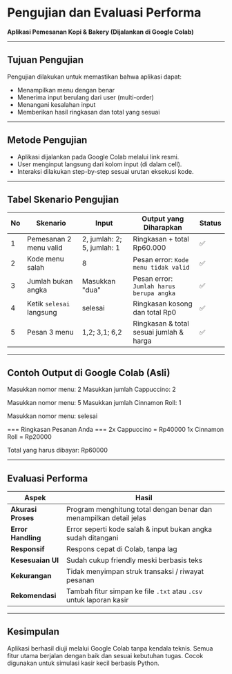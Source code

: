 #  Pengujian dan Evaluasi Performa
**Aplikasi Pemesanan Kopi & Bakery (Dijalankan di Google Colab)**

---

##  Tujuan Pengujian
Pengujian dilakukan untuk memastikan bahwa aplikasi dapat:
- Menampilkan menu dengan benar
- Menerima input berulang dari user (multi-order)
- Menangani kesalahan input
- Memberikan hasil ringkasan dan total yang sesuai

---

##  Metode Pengujian
- Aplikasi dijalankan pada Google Colab melalui link resmi.
- User menginput langsung dari kolom input (di dalam cell).
- Interaksi dilakukan step-by-step sesuai urutan eksekusi kode.

---

##  Tabel Skenario Pengujian

| No | Skenario                        | Input                            | Output yang Diharapkan                       | Status |
|----|----------------------------------|----------------------------------|----------------------------------------------|--------|
| 1  | Pemesanan 2 menu valid          | 2, jumlah: 2; 5, jumlah: 1       | Ringkasan + total Rp60.000                   | ✅     |
| 2  | Kode menu salah                 | 8                                | Pesan error: `Kode menu tidak valid`         | ✅     |
| 3  | Jumlah bukan angka              | Masukkan "dua"                   | Pesan error: `Jumlah harus berupa angka`     | ✅     |
| 4  | Ketik `selesai` langsung        | selesai                          | Ringkasan kosong dan total Rp0               | ✅     |
| 5  | Pesan 3 menu                    | 1,2; 3,1; 6,2                    | Ringkasan & total sesuai jumlah & harga      | ✅     |

---

##  Contoh Output di Google Colab (Asli)

Masukkan nomor menu: 2
Masukkan jumlah Cappuccino: 2

Masukkan nomor menu: 5
Masukkan jumlah Cinnamon Roll: 1

Masukkan nomor menu: selesai

=== Ringkasan Pesanan Anda ===
2x Cappuccino = Rp40000
1x Cinnamon Roll = Rp20000

Total yang harus dibayar: Rp60000

---

##  Evaluasi Performa

| Aspek              | Hasil                                                                 |
|--------------------|-----------------------------------------------------------------------|
| **Akurasi Proses** | Program menghitung total dengan benar dan menampilkan detail jelas   |
| **Error Handling** | Error seperti kode salah & input bukan angka sudah ditangani         |
| **Responsif**      | Respons cepat di Colab, tanpa lag                                     |
| **Kesesuaian UI**  | Sudah cukup friendly meski berbasis teks                             |
| **Kekurangan**     | Tidak menyimpan struk transaksi / riwayat pesanan                    |
| **Rekomendasi**    | Tambah fitur simpan ke file `.txt` atau `.csv` untuk laporan kasir   |

---

##  Kesimpulan

Aplikasi berhasil diuji melalui Google Colab tanpa kendala teknis. Semua fitur utama berjalan dengan baik dan sesuai kebutuhan tugas. Cocok digunakan untuk simulasi kasir kecil berbasis Python.
